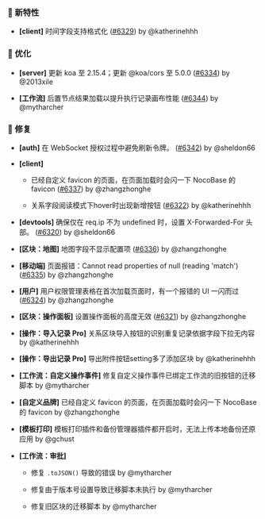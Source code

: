 ### 🎉 新特性

- **[client]** 时间字段支持格式化 ([#6329](https://github.com/nocobase/nocobase/pull/6329)) by @katherinehhh

### 🚀 优化

- **[server]** 更新 koa 至 2.15.4；更新 @koa/cors 至 5.0.0 ([#6334](https://github.com/nocobase/nocobase/pull/6334)) by @2013xile

- **[工作流]** 后置节点结果加载以提升执行记录画布性能 ([#6344](https://github.com/nocobase/nocobase/pull/6344)) by @mytharcher

### 🐛 修复

- **[auth]** 在 WebSocket 授权过程中避免刷新令牌。 ([#6342](https://github.com/nocobase/nocobase/pull/6342)) by @sheldon66

- **[client]**
  - 已经自定义 favicon 的页面，在页面加载时会闪一下 NocoBase 的 favicon ([#6337](https://github.com/nocobase/nocobase/pull/6337)) by @zhangzhonghe

  - 关系字段阅读模式下hover时出现新增按钮 ([#6322](https://github.com/nocobase/nocobase/pull/6322)) by @katherinehhh

- **[devtools]** 确保仅在 req.ip 不为 undefined 时，设置 X-Forwarded-For 头部。 ([#6320](https://github.com/nocobase/nocobase/pull/6320)) by @sheldon66

- **[区块：地图]** 地图字段不显示配置项 ([#6336](https://github.com/nocobase/nocobase/pull/6336)) by @zhangzhonghe

- **[移动端]** 页面报错：Cannot read properties of null (reading 'match') ([#6335](https://github.com/nocobase/nocobase/pull/6335)) by @zhangzhonghe

- **[用户]** 用户权限管理表格在首次加载页面时，有一个报错的 UI 一闪而过 ([#6324](https://github.com/nocobase/nocobase/pull/6324)) by @zhangzhonghe

- **[区块：操作面板]** 设置操作面板的高度无效 ([#6321](https://github.com/nocobase/nocobase/pull/6321)) by @zhangzhonghe

- **[操作：导入记录 Pro]** 关系区块导入按钮的识别重复记录依据字段下拉无内容 by @katherinehhh

- **[操作：导出记录 Pro]** 导出附件按钮setting多了添加区块 by @katherinehhh

- **[工作流：自定义操作事件]** 修复自定义操作事件已绑定工作流的旧按钮的迁移脚本 by @mytharcher

- **[自定义品牌]** 已经自定义 favicon 的页面，在页面加载时会闪一下 NocoBase 的 favicon by @zhangzhonghe

- **[模板打印]** 模板打印插件和备份管理器插件都开启时，无法上传本地备份还原应用 by @gchust

- **[工作流：审批]**
  - 修复 `.toJSON()` 导致的错误 by @mytharcher

  - 修复由于版本号设置导致迁移脚本未执行 by @mytharcher

  - 修复旧区块的迁移脚本 by @mytharcher

